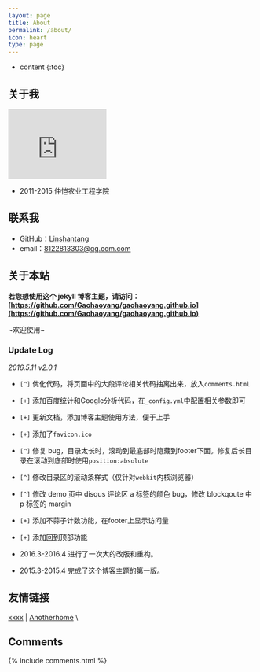 ```yaml
---
layout: page
title: About
permalink: /about/
icon: heart
type: page
---
```


* content
{:toc}

## 关于我

<iframe src="https://githubbadge.appspot.com/linshantang?s=1" style="border: 0;height: 142px;width: 200px;overflow: hidden;" frameBorder="0"></iframe>

* 2011-2015 仲恺农业工程学院

## 联系我

* GitHub：[Linshantang](https://github.com/linshantang)
* email：8122813303@qq.com.com

## 关于本站

**若您想使用这个 jekyll 博客主题，请访问：[https://github.com/Gaohaoyang/gaohaoyang.github.io](https://github.com/Gaohaoyang/gaohaoyang.github.io)**

~欢迎使用~

### Update Log

*2016.5.11 v2.0.1*

* `[^]` 优化代码，将页面中的大段评论相关代码抽离出来，放入`comments.html`
* `[+]` 添加百度统计和Google分析代码，在`_config.yml`中配置相关参数即可
* `[+]` 更新文档，添加博客主题使用方法，便于上手
* `[+]` 添加了`favicon.ico`
* `[^]` 修复 bug，目录太长时，滚动到最底部时隐藏到footer下面。修复后长目录在滚动到底部时使用`position:absolute`
* `[^]` 修改目录区的滚动条样式（仅针对`webkit`内核浏览器）
* `[^]` 修改 demo 页中 disqus 评论区 a 标签的颜色 bug，修改 blockqoute 中 p 标签的 margin
* `[+]` 添加不蒜子计数功能，在footer上显示访问量
* `[+]` 添加回到顶部功能


* 2016.3-2016.4 进行了一次大的改版和重构。
* 2015.3-2015.4 完成了这个博客主题的第一版。

## 友情链接

[xxxx](http://xxxx/blog) \| [Anotherhome](https://www.xxx.net) \
## Comments

{% include comments.html %}
